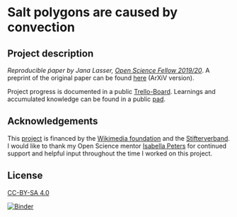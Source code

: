 # Salt polygons are caused by convection 
## Project description
_Reproducible ṕaper by Jana Lasser, [Open Science Fellow 2019/20](https://de.wikiversity.org/wiki/Wikiversity:Fellow-Programm_Freies_Wissen)_. A preprint of the original paper can be found [here](https://arxiv.org/abs/1902.03600) (ArXiV version). 

Project progress is documented in a public [Trello-Board](https://trello.com/b/ybLcJqXY/executable-paper). Learnings and accumulated knowledge can be found in a public [pad](https://hack.allmende.io/s/SkBwzEzar).

## Acknowledgements
This [project](https://de.wikiversity.org/wiki/Wikiversity:Fellow-Programm_Freies_Wissen/Einreichungen/executable_papers_werkzeug_fuer_mehr_reproduzierbarkeit_und_transparenz_in_den_naturwissenschaften) is financed by the [Wikimedia foundation](https://wikimediafoundation.org/) and the [Stifterverband](https://www.stifterverband.org/). 
I would like to thank my Open Science mentor [Isabella Peters](https://www.zbw.eu/de/forschung/web-science/isabella-peters/) for continued support and helpful input throughout the time I worked on this project.

## License
[CC-BY-SA 4.0](https://creativecommons.org/licenses/by-sa/4.0/deed.de)

[![Binder](https://mybinder.org/badge_logo.svg)](https://mybinder.org/v2/gh/JanaLasser/salt-polygons-are-caused-by-convection/master)
